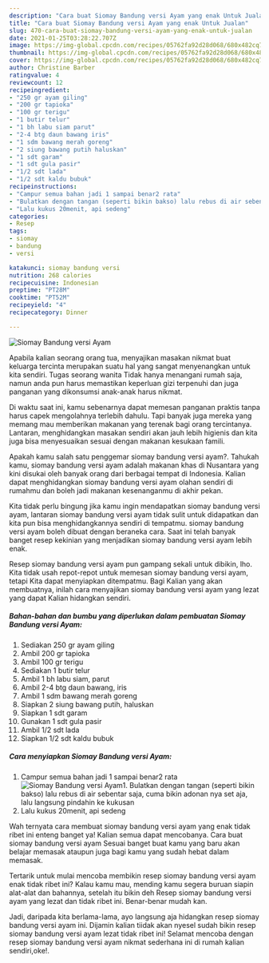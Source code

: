 ```yaml
---
description: "Cara buat Siomay Bandung versi Ayam yang enak Untuk Jualan"
title: "Cara buat Siomay Bandung versi Ayam yang enak Untuk Jualan"
slug: 470-cara-buat-siomay-bandung-versi-ayam-yang-enak-untuk-jualan
date: 2021-01-25T03:28:22.707Z
image: https://img-global.cpcdn.com/recipes/05762fa92d28d068/680x482cq70/siomay-bandung-versi-ayam-foto-resep-utama.jpg
thumbnail: https://img-global.cpcdn.com/recipes/05762fa92d28d068/680x482cq70/siomay-bandung-versi-ayam-foto-resep-utama.jpg
cover: https://img-global.cpcdn.com/recipes/05762fa92d28d068/680x482cq70/siomay-bandung-versi-ayam-foto-resep-utama.jpg
author: Christine Barber
ratingvalue: 4
reviewcount: 12
recipeingredient:
- "250 gr ayam giling"
- "200 gr tapioka"
- "100 gr terigu"
- "1 butir telur"
- "1 bh labu siam parut"
- "2-4 btg daun bawang iris"
- "1 sdm bawang merah goreng"
- "2 siung bawang putih haluskan"
- "1 sdt garam"
- "1 sdt gula pasir"
- "1/2 sdt lada"
- "1/2 sdt kaldu bubuk"
recipeinstructions:
- "Campur semua bahan jadi 1 sampai benar2 rata"
- "Bulatkan dengan tangan (seperti bikin bakso) lalu rebus di air sebentar saja, cuma bikin adonan nya set aja, lalu langsung pindahin ke kukusan"
- "Lalu kukus 20menit, api sedeng"
categories:
- Resep
tags:
- siomay
- bandung
- versi

katakunci: siomay bandung versi 
nutrition: 268 calories
recipecuisine: Indonesian
preptime: "PT28M"
cooktime: "PT52M"
recipeyield: "4"
recipecategory: Dinner

---
```



![Siomay Bandung versi Ayam](https://img-global.cpcdn.com/recipes/05762fa92d28d068/680x482cq70/siomay-bandung-versi-ayam-foto-resep-utama.jpg)

Apabila kalian seorang orang tua, menyajikan masakan nikmat buat keluarga tercinta merupakan suatu hal yang sangat menyenangkan untuk kita sendiri. Tugas seorang  wanita Tidak hanya menangani rumah saja, namun anda pun harus memastikan keperluan gizi terpenuhi dan juga panganan yang dikonsumsi anak-anak harus nikmat.

Di waktu  saat ini, kamu sebenarnya dapat memesan panganan praktis tanpa harus capek mengolahnya terlebih dahulu. Tapi banyak juga mereka yang memang mau memberikan makanan yang terenak bagi orang tercintanya. Lantaran, menghidangkan masakan sendiri akan jauh lebih higienis dan kita juga bisa menyesuaikan sesuai dengan makanan kesukaan famili. 



Apakah kamu salah satu penggemar siomay bandung versi ayam?. Tahukah kamu, siomay bandung versi ayam adalah makanan khas di Nusantara yang kini disukai oleh banyak orang dari berbagai tempat di Indonesia. Kalian dapat menghidangkan siomay bandung versi ayam olahan sendiri di rumahmu dan boleh jadi makanan kesenanganmu di akhir pekan.

Kita tidak perlu bingung jika kamu ingin mendapatkan siomay bandung versi ayam, lantaran siomay bandung versi ayam tidak sulit untuk didapatkan dan kita pun bisa menghidangkannya sendiri di tempatmu. siomay bandung versi ayam boleh dibuat dengan beraneka cara. Saat ini telah banyak banget resep kekinian yang menjadikan siomay bandung versi ayam lebih enak.

Resep siomay bandung versi ayam pun gampang sekali untuk dibikin, lho. Kita tidak usah repot-repot untuk memesan siomay bandung versi ayam, tetapi Kita dapat menyiapkan ditempatmu. Bagi Kalian yang akan membuatnya, inilah cara menyajikan siomay bandung versi ayam yang lezat yang dapat Kalian hidangkan sendiri.

<!--inarticleads1-->

##### Bahan-bahan dan bumbu yang diperlukan dalam pembuatan Siomay Bandung versi Ayam:

1. Sediakan 250 gr ayam giling
1. Ambil 200 gr tapioka
1. Ambil 100 gr terigu
1. Sediakan 1 butir telur
1. Ambil 1 bh labu siam, parut
1. Ambil 2-4 btg daun bawang, iris
1. Ambil 1 sdm bawang merah goreng
1. Siapkan 2 siung bawang putih, haluskan
1. Siapkan 1 sdt garam
1. Gunakan 1 sdt gula pasir
1. Ambil 1/2 sdt lada
1. Siapkan 1/2 sdt kaldu bubuk




<!--inarticleads2-->

##### Cara menyiapkan Siomay Bandung versi Ayam:

1. Campur semua bahan jadi 1 sampai benar2 rata
<img src="https://img-global.cpcdn.com/steps/2e0d7b3ec131a7ed/160x128cq70/siomay-bandung-versi-ayam-langkah-memasak-1-foto.jpg" alt="Siomay Bandung versi Ayam">1. Bulatkan dengan tangan (seperti bikin bakso) lalu rebus di air sebentar saja, cuma bikin adonan nya set aja, lalu langsung pindahin ke kukusan
1. Lalu kukus 20menit, api sedeng




Wah ternyata cara membuat siomay bandung versi ayam yang enak tidak ribet ini enteng banget ya! Kalian semua dapat mencobanya. Cara buat siomay bandung versi ayam Sesuai banget buat kamu yang baru akan belajar memasak ataupun juga bagi kamu yang sudah hebat dalam memasak.

Tertarik untuk mulai mencoba membikin resep siomay bandung versi ayam enak tidak ribet ini? Kalau kamu mau, mending kamu segera buruan siapin alat-alat dan bahannya, setelah itu bikin deh Resep siomay bandung versi ayam yang lezat dan tidak ribet ini. Benar-benar mudah kan. 

Jadi, daripada kita berlama-lama, ayo langsung aja hidangkan resep siomay bandung versi ayam ini. Dijamin kalian tiidak akan nyesel sudah bikin resep siomay bandung versi ayam lezat tidak ribet ini! Selamat mencoba dengan resep siomay bandung versi ayam nikmat sederhana ini di rumah kalian sendiri,oke!.

